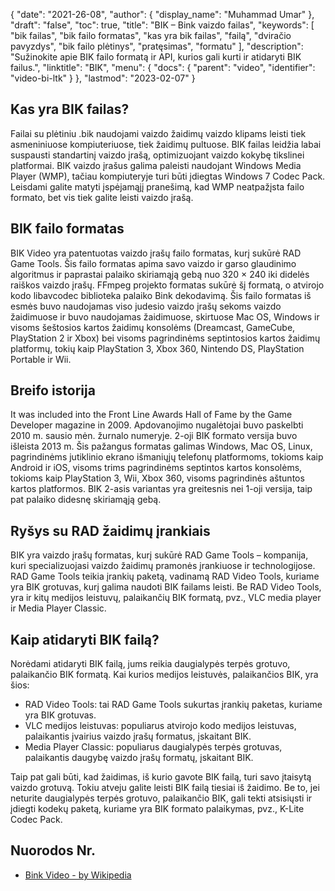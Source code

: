 {
  "date": "2021-26-08",
  "author": {
    "display_name": "Muhammad Umar"
},
  "draft": "false",
  "toc": true,
  "title": "BIK – Bink vaizdo failas",
  "keywords": [
"bik failas",
"bik failo formatas",
"kas yra bik failas",
"failą",
"dviračio pavyzdys",
"bik failo plėtinys",
"pratęsimas",
"formatu"
],
  "description": "Sužinokite apie BIK failo formatą ir API, kurios gali kurti ir atidaryti BIK failus.",
  "linktitle": "BIK",
  "menu": {
    "docs": {
      "parent": "video",
      "identifier": "video-bi-ltk"
}
},
  "lastmod": "2023-02-07"
}

## Kas yra BIK failas?
Failai su plėtiniu .bik naudojami vaizdo žaidimų vaizdo klipams leisti tiek asmeniniuose kompiuteriuose, tiek žaidimų pultuose. BIK failas leidžia labai suspausti standartinį vaizdo įrašą, optimizuojant vaizdo kokybę tikslinei platformai. BIK vaizdo įrašus galima paleisti naudojant Windows Media Player (WMP), tačiau kompiuteryje turi būti įdiegtas Windows 7 Codec Pack. Leisdami galite matyti įspėjamąjį pranešimą, kad WMP neatpažįsta failo formato, bet vis tiek galite leisti vaizdo įrašą.

## BIK failo formatas
BIK Video yra patentuotas vaizdo įrašų failo formatas, kurį sukūrė RAD Game Tools. Šis failo formatas apima savo vaizdo ir garso glaudinimo algoritmus ir paprastai palaiko skiriamąją gebą nuo 320 × 240 iki didelės raiškos vaizdo įrašų. FFmpeg projekto formatas sukūrė šį formatą, o atvirojo kodo libavcodec biblioteka palaiko Bink dekodavimą. Šis failo formatas iš esmės buvo naudojamas viso judesio vaizdo įrašų sekoms vaizdo žaidimuose ir buvo naudojamas žaidimuose, skirtuose Mac OS, Windows ir visoms šeštosios kartos žaidimų konsolėms (Dreamcast, GameCube, PlayStation 2 ir Xbox) bei visoms pagrindinėms septintosios kartos žaidimų platformų, tokių kaip PlayStation 3, Xbox 360, Nintendo DS, PlayStation Portable ir Wii.

## Breifo istorija
It was included into the Front Line Awards Hall of Fame by the Game Developer magazine in 2009. Apdovanojimo nugalėtojai buvo paskelbti 2010 m. sausio mėn. žurnalo numeryje. 2-oji BIK formato versija buvo išleista 2013 m. Šis pažangus formatas galimas Windows, Mac OS, Linux, pagrindinėms jutiklinio ekrano išmaniųjų telefonų platformoms, tokioms kaip Android ir iOS, visoms trims pagrindinėms septintos kartos konsolėms, tokioms kaip PlayStation 3, Wii, Xbox 360, visoms pagrindinės aštuntos kartos platformos. BIK 2-asis variantas yra greitesnis nei 1-oji versija, taip pat palaiko didesnę skiriamąją gebą.

## Ryšys su RAD žaidimų įrankiais

BIK yra vaizdo įrašų formatas, kurį sukūrė RAD Game Tools – kompanija, kuri specializuojasi vaizdo žaidimų pramonės įrankiuose ir technologijose. RAD Game Tools teikia įrankių paketą, vadinamą RAD Video Tools, kuriame yra BIK grotuvas, kurį galima naudoti BIK failams leisti. Be RAD Video Tools, yra ir kitų medijos leistuvų, palaikančių BIK formatą, pvz., VLC media player ir Media Player Classic.

## Kaip atidaryti BIK failą?

Norėdami atidaryti BIK failą, jums reikia daugialypės terpės grotuvo, palaikančio BIK formatą. Kai kurios medijos leistuvės, palaikančios BIK, yra šios:

- RAD Video Tools: tai RAD Game Tools sukurtas įrankių paketas, kuriame yra BIK grotuvas.
- VLC medijos leistuvas: populiarus atvirojo kodo medijos leistuvas, palaikantis įvairius vaizdo įrašų formatus, įskaitant BIK.
- Media Player Classic: populiarus daugialypės terpės grotuvas, palaikantis daugybę vaizdo įrašų formatų, įskaitant BIK.

Taip pat gali būti, kad žaidimas, iš kurio gavote BIK failą, turi savo įtaisytą vaizdo grotuvą. Tokiu atveju galite leisti BIK failą tiesiai iš žaidimo. Be to, jei neturite daugialypės terpės grotuvo, palaikančio BIK, gali tekti atsisiųsti ir įdiegti kodekų paketą, kuriame yra BIK formato palaikymas, pvz., K-Lite Codec Pack.

## Nuorodos Nr.

- [Bink Video - by Wikipedia](https://en.wikipedia.org/wiki/Bink_Video)

